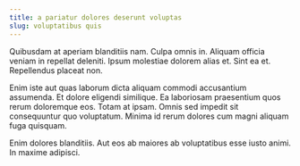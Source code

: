 ```yaml
---
title: a pariatur dolores deserunt voluptas
slug: voluptatibus quis
---
```


Quibusdam at aperiam blanditiis nam. Culpa omnis in. Aliquam officia veniam in repellat deleniti. Ipsum molestiae dolorem alias et. Sint ea et. Repellendus placeat non.

Enim iste aut quas laborum dicta aliquam commodi accusantium assumenda. Et dolore eligendi similique. Ea laboriosam praesentium quos rerum doloremque eos. Totam at ipsam. Omnis sed impedit sit consequuntur quo voluptatum. Minima id rerum dolores cum magni aliquam fuga quisquam.

Enim dolores blanditiis. Aut eos ab maiores ab voluptatibus esse iusto animi. In maxime adipisci.
